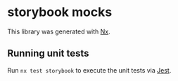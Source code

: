 # storybook mocks

This library was generated with [Nx](https://nx.dev).

## Running unit tests

Run `nx test storybook` to execute the unit tests via [Jest](https://jestjs.io).
